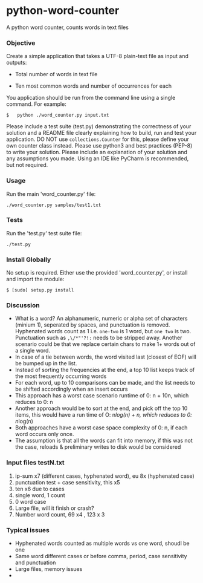 # python-word-counter
A python word counter, counts words in text files


### Objective ###

Create a simple application that takes a UTF-8 plain-text file as input and outputs:

* Total number of words in text file

* Ten most common words and number of occurrences for each

You application should be run from the command line using a single command. For example:

    $	python ./word_counter.py input.txt

Please include a test suite (test.py) demonstrating the correctness of your solution and a README file clearly explaining how to build, run and test your application. DO NOT use `collections.Counter` for this, please define your own counter class instead. Please use python3 and best practices (PEP-8) to write your solution. Please include an explanation of your solution and any assumptions you made. Using an IDE like PyCharm is recommended, but not required.


### Usage ###

Run the main 'word_counter.py' file:

    ./word_counter.py samples/test1.txt


### Tests ###

Run the 'test.py' test suite file:

    ./test.py

### Install Globally ###

No setup is required. Either use the provided 'word_counter.py', or install and import the module:

    $ [sudo] setup.py install

### Discussion ###

* What is a word? An alphanumeric, numeric or alpha set of characters (minium 1), seperated by spaces, and punctuation is removed. Hyphenated words count as 1 i.e. `one-two` is 1 word, but `one two` is two. Punctuation such as `,\/*"'?!:` needs to be stripped away. Another scenario could be that we replace certain chars to make 1+ words out of a single word.
* In case of a tie between words, the word visited last (closest of EOF) will be bumped up in the list.
* Instead of sorting the frequencies at the end, a top 10 list keeps track of the most frequently occurring words
* For each word, up to 10 comparisons can be made, and the list needs to be shifted accordingly when an insert occurs
* This approach has a worst case scenario runtime of 0: n + 10n, which reduces to 0: n
* Another approach would be to sort at the end, and pick off the top 10 items, this would have a run time of  O: n*log(n) + n, which reduces to 0: n*log(n)
* Both approaches have a worst case space complexity of 0: n, if each word occurs only once.
* The assumption is that all the words can fit into memory, if this was not the case, reloads & preliminary writes to disk would be considered

### Input files testN.txt ###

 1. ip-sum x7 (different cases, hyphenated word), eu 8x (hyphenated case)
 1. punctuation test + case sensitivity, this x5
 1. ten x6 due to cases
 1. single word, 1 count
 1. 0 word case
 1. Large file, will it finish or crash?
 1. Number word count, 69 x4 , 123 x 3


### Typical issues ###

 * Hyphenated words counted as multiple words vs one word, shoudl be one
 * Same word different cases or before comma, period, case sensitivity and punctuation
 * Large files, memory issues
 * 



